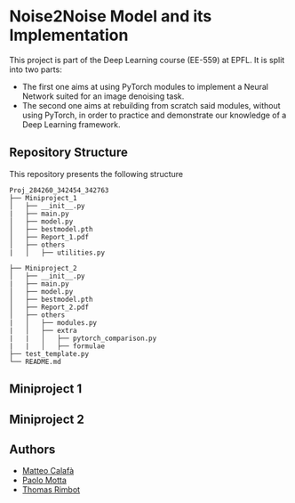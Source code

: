 # Noise2Noise Model and its Implementation

This project is part of the Deep Learning course (EE-559) at EPFL. It is split into two parts:
- The first one aims at using PyTorch modules to implement a Neural Network suited for an image denoising task. 
- The second one aims at rebuilding from scratch said modules, without using PyTorch, in order to practice and demonstrate our knowledge of a Deep Learning framework.

## Repository Structure
This repository presents the following structure
```
Proj_284260_342454_342763
├── Miniproject_1
│   ├── __init__.py
|   ├── main.py 
│   ├── model.py 
│   ├── bestmodel.pth
│   ├── Report_1.pdf
│   ├── others
|   │   ├── utilities.py

├── Miniproject_2
│   ├── __init__.py
|   ├── main.py 
│   ├── model.py 
│   ├── bestmodel.pth
│   ├── Report_2.pdf
│   ├── others
|   │   ├── modules.py
|   │   ├── extra
|   |   │   ├── pytorch_comparison.py
|   |   │   ├── formulae
├── test_template.py
└── README.md
```

## Miniproject 1

## Miniproject 2

## Authors

* [Matteo Calafà](https://github.com/teocala)
* [Paolo Motta](https://github.com/paolomotta)
* [Thomas Rimbot](https://github.com/Thomas-debug-creator)
